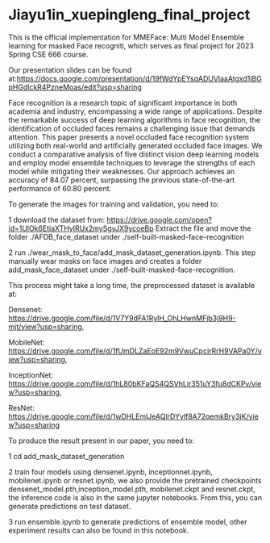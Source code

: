 # Jiayu1in_xuepingleng_final_project
This is the official implementation for MMEFace: Multi Model Ensemble learning for masked Face recogniti, which serves as final project for 2023 Spring CSE 666 course.

Our presentation slides can be found at:https://docs.google.com/presentation/d/19fWdYpEYsqADUVlaaAtgxd1jBGpHGdlckR4PzneMoas/edit?usp=sharing

Face recognition is a research topic of significant importance in both academia and industry, encompassing a wide range of applications. Despite the remarkable success of deep learning algorithms in face recognition, the identification of occluded faces remains a challenging issue that demands attention. This paper presents a novel occluded face recognition system utilizing both real-world and artificially generated occluded face images. We conduct a comparative analysis of five distinct vision deep learning models and employ model ensemble techniques to leverage the strengths of each model while mitigating their weaknesses. Our approach achieves an accuracy of 84.07 percent, surpassing the previous state-of-the-art performance of 60.80 percent.

To generate the images for training and validation, you need to:

1 download the dataset from: https://drive.google.com/open?id=1UlOk6EtiaXTHylRUx2mySgvJX9ycoeBp
Extract the file and move the folder ./AFDB_face_dataset under ./self-built-masked-face-recognition

2 run ./wear_mask_to_face/add_mask_dataset_generation.ipynb. This step manually wear masks on face images and creates a folder add_mask_face_dataset under ./self-built-masked-face-recognition.

This process might take a long time, the preprocessed dataset is available at:

Densenet: https://drive.google.com/file/d/1V7Y9dFA1RylH_OhLHwnMFjb3j9H9-mjt/view?usp=sharing, 

MobileNet: https://drive.google.com/file/d/1fUmDLZaEoE92m9VwuCpcirRrH9VAPa0Y/view?usp=sharing, 

InceptionNet: https://drive.google.com/file/d/1hL80bKFaQS4QSVhLir351uY3fu8dCKPv/view?usp=sharing,

ResNet: https://drive.google.com/file/d/1wDHLEmlJeAQlrDYylf8A72qemkBry3jK/view?usp=sharing

To produce the result present in our paper, you need to:

1 cd add_mask_dataset_generation

2 train four models using densenet.ipynb, inceptionnet.ipynb,  mobilenet.ipynb or resnet.ipynb, we also provide the pretrained checkpoints densenet_model.pth,inception_model.pth, mobilenet.ckpt and resnet.ckpt, the inference code is also in the same jupyter notebooks. From this, you can generate predictions on test dataset.

3 run ensemble.ipynb to generate predictions of ensemble model, other experiment results can also be found in this notebook.
